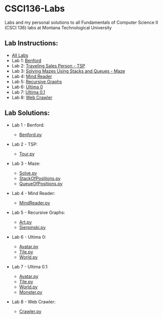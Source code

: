 # CSCI136-Labs
Labs and my personal solutions to all Fundamentals of Computer Science II (CSCI 136) labs at Montana Technological University

## Lab Instructions:
- [All Labs](LabInstructions)
- Lab 1: [Benford](LabInstructions/CSCI136FundamentalsOfCS2-2023-01-11-Assignment1-Benford-rev2.pdf)
- Lab 2: [Traveling Sales Person - TSP](LabInstructions/CSCI136FundamentalsOfCS2-2023-01-18-Assignment2-TSP.pdf)
- Lab 3: [Solving Mazes Using Stacks and Queues - Maze](LabInstructions/CSCI136FundamentalsOfCS2-2023-01-28-Assignment3-Mazes-b.pdf)
- Lab 4: [Mind Reader](LabInstructions/CSCI136FundamentalsOfCS2-2023-02-08-Assignment4-MindReader.pdf)
- Lab 5: [Recursive Graphs](LabInstructions/CSCI136FundamentalsOfCS2-2023-02-15-Assignment5-Sierpinski.pdf)
- Lab 6: [Ultima 0](LabInstructions/CSCI136FundamentalsOfCS2-2023-02-24-Assignment6-Ultimat0.pdf)
- Lab 7: [Ultima 0.1](LabInstructions/CSCI136FundamentalsOfCS2-2023-03-08-Assignment7-Ultimat0dot1.pdf)
- Lab 8: [Web Crawler](LabInstructions/CSCI136FundamentalsOfCS2-2023-03-22-Assignment8-RegexCrawler.pdf)

## Lab Solutions:
- Lab 1 - Benford:
  - [Benford.py](01-Benford/Benford.py)
  
- Lab 2 - TSP:
  - [Tour.py](02-TSP/Tour.py)
  
- Lab 3 - Maze:
  - [Solve.py](03-Maze/Solve.py)
  - [StackOfPositions.py](03-Maze/StackOfPositions.py)
  - [QueueOfPositions.py](03-Maze/QueueOfPositions.py)

- Lab 4 - Mind Reader:
  - [MindReader.py](04-MindReader/MindReader.py)
  
- Lab 5 - Recursive Graphs:
  - [Art.py](05-RecursiveGraphs/Art.py)
  - [Sierpinski.py](05-RecursiveGraphs/Sierpinski.py)
  
- Lab 6 - Ultima 0:
  - [Avatar.py](06-Ultima0/Avatar.py)
  - [Tile.py](06-Ultima0/Tile.py)
  - [World.py](06-Ultima0/World.py)
  
- Lab 7 - Ultima 0.1:
  - [Avatar.py](07-Ultima0.1/Avatar.py)
  - [Tile.py](07-Ultima0.1/Tile.py)
  - [World.py](07-Ultima0.1/World.py)
  - [Monster.py](07-Ultima0.1/Monster.py)
  
- Lab 8 - Web Crawler:
  - [Crawler.py](08-WebCrawler/Crawler.py)
